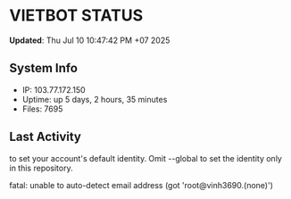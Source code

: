 # VIETBOT STATUS
**Updated**: Thu Jul 10 10:47:42 PM +07 2025

## System Info
- IP: 103.77.172.150
- Uptime: up 5 days, 2 hours, 35 minutes
- Files: 7695

## Last Activity

to set your account's default identity.
Omit --global to set the identity only in this repository.

fatal: unable to auto-detect email address (got 'root@vinh3690.(none)')
